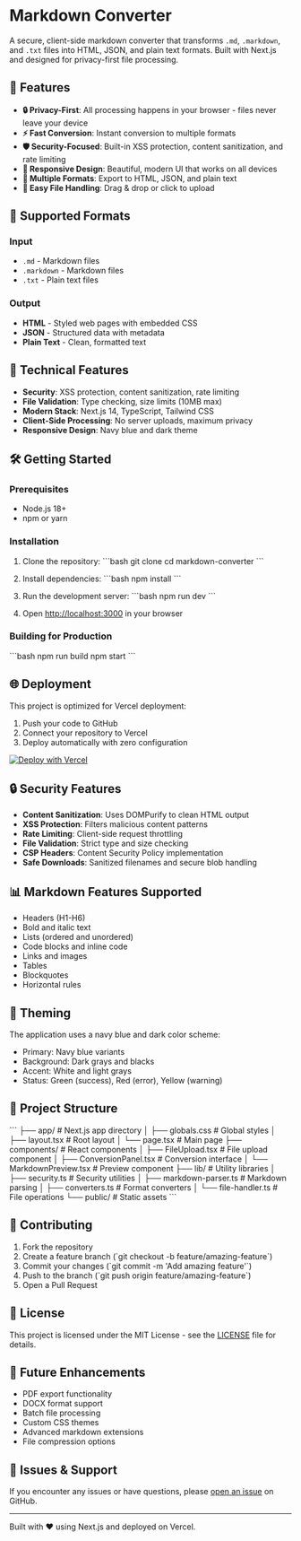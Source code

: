# Markdown Converter

A secure, client-side markdown converter that transforms `.md`, `.markdown`, and `.txt` files into HTML, JSON, and plain text formats. Built with Next.js and designed for privacy-first file processing.

## 🌟 Features

- **🔒 Privacy-First**: All processing happens in your browser - files never leave your device
- **⚡ Fast Conversion**: Instant conversion to multiple formats
- **🛡️ Security-Focused**: Built-in XSS protection, content sanitization, and rate limiting
- **📱 Responsive Design**: Beautiful, modern UI that works on all devices
- **🎨 Multiple Formats**: Export to HTML, JSON, and plain text
- **📂 Easy File Handling**: Drag & drop or click to upload

## 🚀 Supported Formats

### Input
- `.md` - Markdown files
- `.markdown` - Markdown files
- `.txt` - Plain text files

### Output
- **HTML** - Styled web pages with embedded CSS
- **JSON** - Structured data with metadata
- **Plain Text** - Clean, formatted text

## 🔧 Technical Features

- **Security**: XSS protection, content sanitization, rate limiting
- **File Validation**: Type checking, size limits (10MB max)
- **Modern Stack**: Next.js 14, TypeScript, Tailwind CSS
- **Client-Side Processing**: No server uploads, maximum privacy
- **Responsive Design**: Navy blue and dark theme

## 🛠️ Getting Started

### Prerequisites
- Node.js 18+ 
- npm or yarn

### Installation

1. Clone the repository:
\`\`\`bash
git clone <repository-url>
cd markdown-converter
\`\`\`

2. Install dependencies:
\`\`\`bash
npm install
\`\`\`

3. Run the development server:
\`\`\`bash
npm run dev
\`\`\`

4. Open [http://localhost:3000](http://localhost:3000) in your browser

### Building for Production

\`\`\`bash
npm run build
npm start
\`\`\`

## 🌐 Deployment

This project is optimized for Vercel deployment:

1. Push your code to GitHub
2. Connect your repository to Vercel
3. Deploy automatically with zero configuration

[![Deploy with Vercel](https://vercel.com/button)](https://vercel.com/new)

## 🔒 Security Features

- **Content Sanitization**: Uses DOMPurify to clean HTML output
- **XSS Protection**: Filters malicious content patterns
- **Rate Limiting**: Client-side request throttling
- **File Validation**: Strict type and size checking
- **CSP Headers**: Content Security Policy implementation
- **Safe Downloads**: Sanitized filenames and secure blob handling

## 📊 Markdown Features Supported

- Headers (H1-H6)
- Bold and italic text
- Lists (ordered and unordered)
- Code blocks and inline code
- Links and images
- Tables
- Blockquotes
- Horizontal rules

## 🎨 Theming

The application uses a navy blue and dark color scheme:
- Primary: Navy blue variants
- Background: Dark grays and blacks
- Accent: White and light grays
- Status: Green (success), Red (error), Yellow (warning)

## 📁 Project Structure

\`\`\`
├── app/                  # Next.js app directory
│   ├── globals.css      # Global styles
│   ├── layout.tsx       # Root layout
│   └── page.tsx         # Main page
├── components/          # React components
│   ├── FileUpload.tsx   # File upload component
│   ├── ConversionPanel.tsx # Conversion interface
│   └── MarkdownPreview.tsx # Preview component
├── lib/                 # Utility libraries
│   ├── security.ts      # Security utilities
│   ├── markdown-parser.ts # Markdown parsing
│   ├── converters.ts    # Format converters
│   └── file-handler.ts  # File operations
└── public/              # Static assets
\`\`\`

## 🤝 Contributing

1. Fork the repository
2. Create a feature branch (\`git checkout -b feature/amazing-feature\`)
3. Commit your changes (\`git commit -m 'Add amazing feature'\`)
4. Push to the branch (\`git push origin feature/amazing-feature\`)
5. Open a Pull Request

## 📝 License

This project is licensed under the MIT License - see the [LICENSE](LICENSE) file for details.

## 🔮 Future Enhancements

- PDF export functionality
- DOCX format support
- Batch file processing
- Custom CSS themes
- Advanced markdown extensions
- File compression options

## 🐛 Issues & Support

If you encounter any issues or have questions, please [open an issue](https://github.com/your-username/markdown-converter/issues) on GitHub.

---

Built with ❤️ using Next.js and deployed on Vercel.
